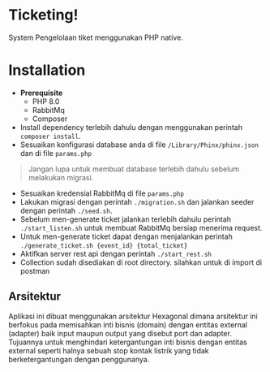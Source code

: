 
# Ticketing!

System Pengelolaan tiket menggunakan PHP native.

# Installation
- **Prerequisite**
	- PHP 8.0
	- RabbitMq
	- Composer
- Install dependency terlebih dahulu dengan menggunakan perintah `composer install`.
- Sesuaikan konfigurasi database anda di file `/Library/Phinx/phinx.json` dan di file `params.php`
> Jangan lupa untuk membuat database terlebih dahulu sebelum melakukan migrasi.
- Sesuaikan kredensial RabbitMq di file `params.php`
- Lakukan migrasi dengan perintah `./migration.sh` dan jalankan seeder dengan perintah `./seed.sh`.
- Sebelum men-generate ticket jalankan terlebih dahulu perintah `./start_listen.sh` untuk membuat RabbitMq bersiap menerima request.
- Untuk men-generate ticket dapat dengan menjalankan perintah `./generate_ticket.sh {event_id} {total_ticket}`
- Aktifkan server rest api dengan perintah `./start_rest.sh`
- Collection sudah disediakan di root directory. silahkan untuk di import di postman

## Arsitektur

Aplikasi ini dibuat menggunakan arsitektur Hexagonal dimana arsitektur ini berfokus pada memisahkan inti bisnis (domain) dengan entitas external (adapter) baik input maupun output yang disebut port dan adapter. Tujuannya untuk menghindari ketergantungan inti bisnis dengan entitas external seperti halnya sebuah stop kontak listrik yang tidak berketergantungan dengan penggunanya.
